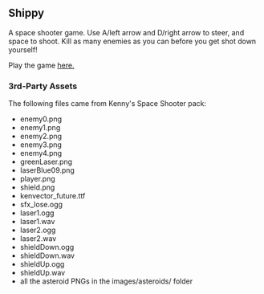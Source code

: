 ## Shippy
A space shooter game. Use A/left arrow and D/right arrow to steer, and space to shoot.
Kill as many enemies as you can before you get shot down yourself!

Play the game [here.](https://the-alex-g.itch.io/shippy)

### 3rd-Party Assets
The following files came from Kenny's Space Shooter pack:

* enemy0.png
* enemy1.png
* enemy2.png
* enemy3.png
* enemy4.png
* greenLaser.png
* laserBlue09.png
* player.png
* shield.png
* kenvector_future.ttf
* sfx_lose.ogg
* laser1.ogg
* laser1.wav
* laser2.ogg
* laser2.wav
* shieldDown.ogg
* shieldDown.wav
* shieldUp.ogg
* shieldUp.wav
* all the asteroid PNGs in the images/asteroids/ folder
